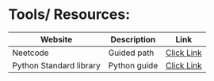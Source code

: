 # Tools/ Resources:

| Website | Description | Link |
| --- | ----------- |---- |
| Neetcode | Guided path | [Click Link](https://www.neetcode.io)
| Python Standard library | Python guide | [Click Link](https://docs.python.org/3/library/index.html)